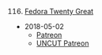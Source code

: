 116. [Fedora Twenty Great](https://linuxgamecast.com/2018/05/lwdw-116-fedora-twenty-great/)
   * 2018-05-02
      * [Patreon](https://www.patreon.com/posts/linux-weekly-116-18565653)
      * [UNCUT Patreon](https://www.patreon.com/posts/lwdw-116-uncut-18565620)
